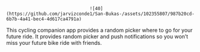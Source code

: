 

                                   ![40](https://github.com/jarvizconde1/San-Bukas-/assets/102355807/987b20cd-6b7b-4a41-bec4-4d617ca4791a)

This cycling companion app provides a random picker where to go for your future ride. It provides random picker and push notifications so you won’t miss your future bike ride with friends.




